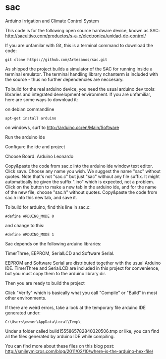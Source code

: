sac
===

Arduino Irrigation and Climate Control System

This code is for the following open source hardware device, known as SAC:
	http://sacultivo.com/productos/s-a-c/electronica/unidad-de-control/

If you are unfamilar with Git, this is a terminal command to download the code:

	git clone https://github.com/Artesanos/sac.git

As shipped the project builds a simulator of the SAC for running inside a
terminal emulator. The terminal handling library nchanterm is included with
the source - thus no further dependencies are neccesary.


To build for the real arduino device, you need the usual arduino dev tools:
libraries and integrated development environment. If you are unfamiliar,
here are some ways to download it:

on debian commandline

	apt-get install arduino

on windows, surf to http://arduino.cc/en/Main/Software


Run the arduino ide

Configure the ide and project

Choose Board: Arduino Leonardo

Copy&paste the code from sac.c into the arduino ide window text editor.
Click save.
Choose any name you wish. We suggest the name "sac" without quotes. Note that's not "sac.c" but just "sac" without any file suffix. It might automatically be given the suffix ".ino" which is expected, not a problem.
Click on the button to make a new tab in the arduino ide, and for the name of the new file, choose "sac.h" without quotes.
Copy&paste the code from sac.h into this new tab, and save it.

To build for arduino, find this line in sac.c:

	#define ARDUINO_MODE 0

and change to this:

	#define ARDUINO_MODE 1

Sac depends on the following arduino libraries:

TimerThree, EEPROM, SerialLCD and Software Serial.

EEPROM and Software Serial are distributed together with the usual Arduino IDE.
TimerThree and SerialLCD are included in this project for convenience, but you must copy them to the arduino library dir.

Then you are ready to build the project

Click "Verify" which is basically what you call "Compile" or "Build" in most other environments.

If there are weird errors, take a look at the temporary file arduino IDE generated under:

	C:\Users\owner\AppData\Local\Temp\

Under a folder called build1555865782840320506.tmp or like, you can find all the files generated by arduino IDE while compiling.

You can find more about these files on this blog post: http://smileymicros.com/blog/2011/02/10/where-is-the-arduino-hex-file/

